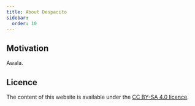 ```yaml
---
title: About Despacito
sidebar:
  order: 10
---
```


## Motivation

Awala.

## Licence

The content of this website is available under the [CC BY-SA 4.0 licence](https://creativecommons.org/licenses/by-sa/4.0/).
